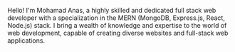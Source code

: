Hello! I'm Mohamad Anas, a highly skilled and dedicated full stack web developer with a specialization in the MERN (MongoDB, Express.js, React, Node.js) stack. I bring a wealth of knowledge and expertise to the world of web development, capable of creating diverse websites and full-stack web applications.
